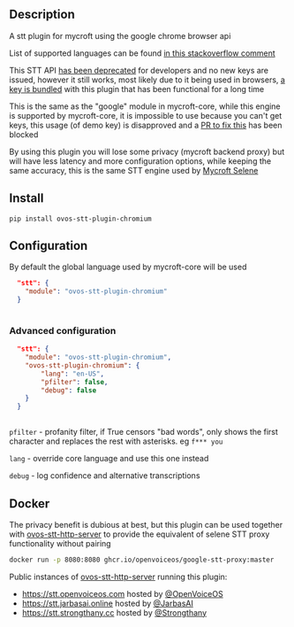 ## Description

A stt plugin for mycroft using the google chrome browser api

List of supported languages can be found [in this stackoverflow comment](https://stackoverflow.com/questions/14257598/what-are-language-codes-in-chromes-implementation-of-the-html5-speech-recogniti/14302134#14302134)

This STT API [has been deprecated](http://www.chromium.org/developers/how-tos/api-keys) for developers and no new keys are issued, however it still works, most likely due to it being used in browsers, [a key is bundled](https://github.com/JarbasLingua/jarbas-stt-plugin-chromium/blob/61ab7c6917bf4fb0ebbdd1066109ac33a4da7704/jarbas_stt_plugin_chromium/__init__.py#L14) with this plugin that has been functional for a long time

This is the same as the "google" module in mycroft-core, while this engine is supported by mycroft-core, it is impossible to use because you can't get keys, this usage (of demo key) is disapproved and a [PR to fix this](https://github.com/MycroftAI/mycroft-core/pull/1493) has been blocked

By using this plugin you will lose some privacy (mycroft backend proxy) but will have less latency and more configuration options, while keeping the same accuracy, this is the same STT engine used by [Mycroft Selene](https://github.com/MycroftAI/selene-backend/blob/6f2de64f3bce70da2d82bdf5534338f5e7d3f9c3/api/public/public_api/endpoints/google_stt.py#L92)

## Install

`pip install ovos-stt-plugin-chromium`


## Configuration

By default the global language used by mycroft-core will be used

```json
  "stt": {
    "module": "ovos-stt-plugin-chromium"
  }
 
```

### Advanced configuration


```json
  "stt": {
    "module": "ovos-stt-plugin-chromium",
    "ovos-stt-plugin-chromium": {
        "lang": "en-US",
        "pfilter": false,
        "debug": false
    }
  }
 
```

`pfilter` - profanity filter, if True censors "bad words", only shows the first character and replaces the rest with asterisks. eg `f*** you`

`lang` - override core language and use this one instead

`debug` - log confidence and alternative transcriptions


## Docker

The privacy benefit is dubious at best, but this plugin can be used together with [ovos-stt-http-server](https://github.com/OpenVoiceOS/ovos-stt-http-server) to provide the equivalent of selene STT proxy functionality without pairing

```bash
docker run -p 8080:8080 ghcr.io/openvoiceos/google-stt-proxy:master
```

Public instances of [ovos-stt-http-server](https://github.com/OpenVoiceOS/ovos-stt-http-server) running this plugin:

- https://stt.openvoiceos.com hosted by [@OpenVoiceOS](https://github.com/OpenVoiceOS)
- https://stt.jarbasai.online hosted by [@JarbasAI](https://github.com/JarbasAl)
- https://stt.strongthany.cc hosted by [@Strongthany](https://twitter.com/strongthany_)
